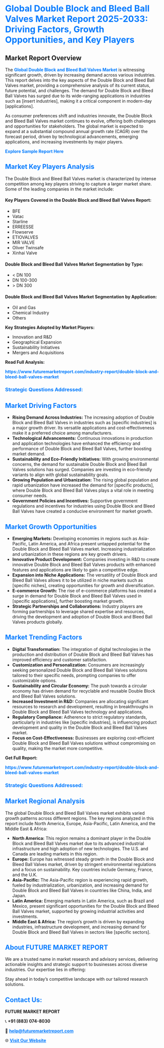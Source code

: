 <h1 style="color: #007BFF;">Global Double Block and Bleed Ball Valves Market Report 2025-2033: Driving Factors, Growth Opportunities, and Key Players</h1>

<section id="overview">
<h2>Market Report Overview</h2>
<p>The <a href="https://www.futuremarketreport.com/industry-report/double-block-and-bleed-ball-valves-market" style="color: #007BFF; text-decoration: none;"><strong>Global Double Block and Bleed Ball Valves Market</strong></a> is witnessing significant growth, driven by increasing demand across various industries. This report delves into the key aspects of the Double Block and Bleed Ball Valves market, providing a comprehensive analysis of its current status, future potential, and challenges. The demand for Double Block and Bleed Ball Valves has surged due to its wide-ranging applications in industries such as [insert industries], making it a critical component in modern-day [applications].</p>
<p>As consumer preferences shift and industries innovate, the Double Block and Bleed Ball Valves market continues to evolve, offering both challenges and opportunities for stakeholders. The global market is expected to expand at a substantial compound annual growth rate (CAGR) over the forecast period, driven by technological advancements, emerging applications, and increasing investments by major players.</p>
</section>

<section id="overview">
<p><a href="https://www.futuremarketreport.com/request-sample/reportId=62740" style="color: #007BFF; text-decoration: none;"><strong>Explore Sample Report Here</strong></a></p>
</section>

<section id="key-players">
<h2 style="color: #007BFF;">Market Key Players Analysis</h2>
<p>The Double Block and Bleed Ball Valves market is characterized by intense competition among key players striving to capture a larger market share. Some of the leading companies in the market include:</p>
<h4>Key Players Covered in the Double Block and Bleed Ball Valves Report:</h4>
<ul><li>BFE</li><li>Vatac</li><li>Starline</li><li>ERREESSE</li><li>Flowserve</li><li>ETIOVALVES</li><li>MIR VALVE</li><li>Oliver Twinsafe</li><li>Xinhai Valve</li></ul>
<h4>Double Block and Bleed Ball Valves Market Segmentation by Type:</h4>
<ul><li>&lt; DN 100</li><li>DN 100-300</li><li>&gt; DN 300</li></ul>

<h4>Double Block and Bleed Ball Valves Market Segmentation by Application:</h4>
<ul><li>Oil and Gas</li><li>Chemical Industry</li><li>Others</li></ul>
<p><strong>Key Strategies Adopted by Market Players:</strong></p>
<ul>
<li>Innovation and R&D</li>
<li>Geographical Expansion</li>
<li>Sustainability Initiatives</li>
<li>Mergers and Acquisitions</li>
</ul>
</section>

<section>
<p><strong>Read Full Analysis: </strong></p><a href="https://www.futuremarketreport.com/industry-report/double-block-and-bleed-ball-valves-market" style="color: #007BFF; text-decoration: none;"><strong>https://www.futuremarketreport.com/industry-report/double-block-and-bleed-ball-valves-market</strong></a>
<h3 style="color: #007BFF;">Strategic Questions Addressed:</h3>
</section>

<section id="driving-factors">
<h2 style="color: #007BFF;">Market Driving Factors</h2>
<ul>
<li><strong>Rising Demand Across Industries:</strong> The increasing adoption of Double Block and Bleed Ball Valves in industries such as [specific industries] is a major growth driver. Its versatile applications and cost-effectiveness make it a preferred choice among manufacturers.</li>
<li><strong>Technological Advancements:</strong> Continuous innovations in production and application technologies have enhanced the efficiency and performance of Double Block and Bleed Ball Valves, further boosting market demand.</li>
<li><strong>Sustainability and Eco-Friendly Initiatives:</strong> With growing environmental concerns, the demand for sustainable Double Block and Bleed Ball Valves solutions has surged. Companies are investing in eco-friendly variants to align with global sustainability goals.</li>
<li><strong>Growing Population and Urbanization:</strong> The rising global population and rapid urbanization have increased the demand for [specific products], where Double Block and Bleed Ball Valves plays a vital role in meeting consumer needs.</li>
<li><strong>Government Policies and Incentives:</strong> Supportive government regulations and incentives for industries using Double Block and Bleed Ball Valves have created a conducive environment for market growth.</li>
</ul>
</section>

<section id="growth-opportunities">
<h2 style="color: #007BFF;">Market Growth Opportunities</h2>
<ul>
<li><strong>Emerging Markets:</strong> Developing economies in regions such as Asia-Pacific, Latin America, and Africa present untapped potential for the Double Block and Bleed Ball Valves market. Increasing industrialization and urbanization in these regions are key growth drivers.</li>
<li><strong>Innovative Product Development:</strong> Companies investing in R&D to create innovative Double Block and Bleed Ball Valves products with enhanced features and applications are likely to gain a competitive edge.</li>
<li><strong>Expansion into Niche Applications:</strong> The versatility of Double Block and Bleed Ball Valves allows it to be utilized in niche markets such as [specific niches], creating opportunities for growth and diversification.</li>
<li><strong>E-commerce Growth:</strong> The rise of e-commerce platforms has created a surge in demand for Double Block and Bleed Ball Valves used in [specific applications], further boosting market growth.</li>
<li><strong>Strategic Partnerships and Collaborations:</strong> Industry players are forming partnerships to leverage shared expertise and resources, driving the development and adoption of Double Block and Bleed Ball Valves products globally.</li>
</ul>
</section>

<section id="trending-factors">
<h2 style="color: #007BFF;">Market Trending Factors</h2>
<ul>
<li><strong>Digital Transformation:</strong> The integration of digital technologies in the production and distribution of Double Block and Bleed Ball Valves has improved efficiency and customer satisfaction.</li>
<li><strong>Customization and Personalization:</strong> Consumers are increasingly seeking personalized Double Block and Bleed Ball Valves solutions tailored to their specific needs, prompting companies to offer customizable options.</li>
<li><strong>Sustainability and Circular Economy:</strong> The push towards a circular economy has driven demand for recyclable and reusable Double Block and Bleed Ball Valves solutions.</li>
<li><strong>Increased Investment in R&D:</strong> Companies are allocating significant resources to research and development, resulting in breakthroughs in Double Block and Bleed Ball Valves technology and applications.</li>
<li><strong>Regulatory Compliance:</strong> Adherence to strict regulatory standards, particularly in industries like [specific industries], is influencing product development and quality in the Double Block and Bleed Ball Valves market.</li>
<li><strong>Focus on Cost-Effectiveness:</strong> Businesses are exploring cost-efficient Double Block and Bleed Ball Valves solutions without compromising on quality, making the market more competitive.</li>
</ul>
</section>

<section>
<p><strong>Get Full Report: </strong></p><a href="https://www.futuremarketreport.com/industry-report/double-block-and-bleed-ball-valves-market" style="color: #007BFF; text-decoration: none;"><strong>https://www.futuremarketreport.com/industry-report/double-block-and-bleed-ball-valves-market</strong></a>
<h3 style="color: #007BFF;">Strategic Questions Addressed:</h3>
</section>


<section id="regional-analysis">
<h2 style="color: #007BFF;">Market Regional Analysis</h2>
<p>The global Double Block and Bleed Ball Valves market exhibits varied growth patterns across different regions. The key regions analyzed in this report include North America, Europe, Asia-Pacific, Latin America, and the Middle East & Africa:</p>
<ul>
<li><strong>North America:</strong> This region remains a dominant player in the Double Block and Bleed Ball Valves market due to its advanced industrial infrastructure and high adoption of new technologies. The U.S. and Canada are leading markets in this region.</li>
<li><strong>Europe:</strong> Europe has witnessed steady growth in the Double Block and Bleed Ball Valves market, driven by stringent environmental regulations and a focus on sustainability. Key countries include Germany, France, and the U.K.</li>
<li><strong>Asia-Pacific:</strong> The Asia-Pacific region is experiencing rapid growth, fueled by industrialization, urbanization, and increasing demand for Double Block and Bleed Ball Valves in countries like China, India, and Japan.</li>
<li><strong>Latin America:</strong> Emerging markets in Latin America, such as Brazil and Mexico, present significant opportunities for the Double Block and Bleed Ball Valves market, supported by growing industrial activities and investments.</li>
<li><strong>Middle East & Africa:</strong> The region’s growth is driven by expanding industries, infrastructure development, and increasing demand for Double Block and Bleed Ball Valves in sectors like [specific sectors].</li>
</ul>
</section>

<footer>
<h2 style="color: #007BFF;">About FUTURE MARKET REPORT</h2>
<p>We are a trusted name in market research and advisory services, delivering actionable insights and strategic support to businesses across diverse industries. Our expertise lies in offering:</p>

<p>Stay ahead in today’s competitive landscape with our tailored research solutions.</p>

<h2 style="color: #007BFF;">Contact Us:</h2>
<p><strong>FUTURE MARKET REPORT</strong></p>
<p>📞 <strong>+91 (883) 074-8030</strong></p>
<p>📧 <strong><a href="mailto:help@futuremarketreport.com" style="color: #007BFF;">help@futuremarketreport.com</a></strong></p>
<p>🌐 <strong><a href="https://www.futuremarketreport.com/" style="color: #007BFF;">Visit Our Website</a></strong></p>
</footer>